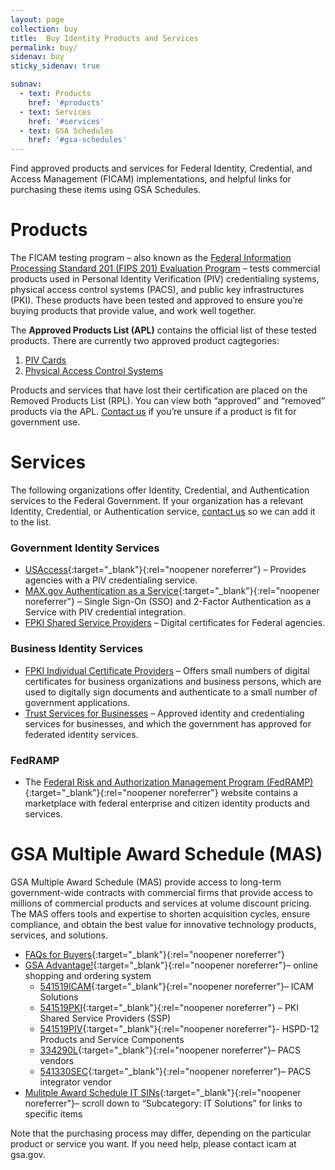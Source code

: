 ```yaml
---
layout: page
collection: buy
title:  Buy Identity Products and Services
permalink: buy/
sidenav: buy
sticky_sidenav: true

subnav:
  - text: Products
    href: '#products'
  - text: Services
    href: '#services'
  - text: GSA Schedules
    href: '#gsa-schedules'
---
```


Find approved products and services for Federal Identity, Credential, and Access Management (FICAM) implementations, and helpful links for purchasing these items using GSA Schedules.

# Products

The FICAM testing program – also known as the [Federal Information Processing Standard 201 (FIPS 201) Evaluation Program](../fips201/) – tests commercial products used in Personal Identity Verification (PIV) credentialing systems, physical access control systems (PACS), and public key infrastructures (PKI). These products have been tested and approved to ensure you’re buying products that provide value, and work well together.

The **Approved Products List (APL)** contains the official list of these tested products. There are currently two approved product cagtegories:

1. [PIV Cards](../approved-products-list-piv/)
2. [Physical Access Control Systems](../approved-products-list-pacs-products/)

Products and services that have lost their certification are placed on the Removed Products List (RPL). You can view both “approved” and “removed” products via the APL. [Contact us](../contact-us/) if you’re unsure if a product is fit for government use.

# Services

The following organizations offer Identity, Credential, and Authentication services to the Federal Government. If your organization has a relevant Identity, Credential, or Authentication service, [contact us](../contact-us/) so we can add it to the list.

### Government Identity Services

- [USAccess](https://fedidcard.gov/service.aspx){:target="_blank"}{:rel="noopener noreferrer"} – Provides agencies with a PIV credentialing service.
- [MAX.gov Authentication as a Service](https://portal.max.gov/portal/home){:target="_blank"}{:rel="noopener noreferrer"} – Single Sign-On (SSO) and 2-Factor Authentication as a Service with PIV credential integration.
- [FPKI Shared Service Providers](../buy/trust-services#government-identity-and-credentials) – Digital certificates for Federal agencies.

### Business Identity Services

- [FPKI Individual Certificate Providers](../buy/trust-services#government-identity-and-credentials) – Offers small numbers of digital certificates for business organizations and business persons, which are used to digitally sign documents and authenticate to a small number of government applications.
- [Trust Services for Businesses](../buy/trust-services#business-identity-and-credentials) – Approved identity and credentialing services for businesses, and which the government has approved for federated identity services.

### FedRAMP

- The [Federal Risk and Authorization Management Program (FedRAMP)](https://www.fedramp.gov/){:target="_blank"}{:rel="noopener noreferrer"} website contains a marketplace with federal enterprise and citizen identity products and services.

# GSA Multiple Award Schedule (MAS)

GSA Multiple Award Schedule (MAS) provide access to long-term government-wide contracts with commercial firms that provide access to millions of commercial products and services at volume discount pricing. The MAS offers tools and expertise to shorten acquisition cycles, ensure compliance, and obtain the best value for innovative technology products, services, and solutions.

- [FAQs for Buyers](https://www.gsa.gov/portal/content/142143){:target="_blank"}{:rel="noopener noreferrer"}
- [GSA Advantage!](https://www.gsaadvantage.gov/){:target="_blank"}{:rel="noopener noreferrer"}– online shopping and ordering system
  - [541519ICAM](https://www.gsaelibrary.gsa.gov/ElibMain/sinDetails.do?scheduleNumber=MAS&specialItemNumber=541519ICAM&executeQuery=YES){:target="_blank"}{:rel="noopener noreferrer"}– ICAM Solutions
  - [541519PKI](https://www.gsaelibrary.gsa.gov/ElibMain/sinDetails.do?scheduleNumber=MAS&specialItemNumber=541519PKI&executeQuery=YES){:target="_blank"}{:rel="noopener noreferrer"} – PKI Shared Service Providers (SSP)
  - [541519PIV](https://www.gsaelibrary.gsa.gov/ElibMain/sinDetails.do?scheduleNumber=MAS&specialItemNumber=541519PIV&executeQuery=YES){:target="_blank"}{:rel="noopener noreferrer"}- HSPD-12 Products and Service Components
  - [334290L](https://www.gsaelibrary.gsa.gov/ElibMain/sinDetails.do?scheduleNumber=MAS&specialItemNumber=334290L&executeQuery=YES){:target="_blank"}{:rel="noopener noreferrer"}– PACS vendors
  - [541330SEC](https://www.gsaelibrary.gsa.gov/ElibMain/sinDetails.do?scheduleNumber=MAS&specialItemNumber=334290PACS&executeQuery=YES){:target="_blank"}{:rel="noopener noreferrer"}– PACS integrator vendor
- [Mulitple Award Schedule IT SINs](https://www.gsa.gov/portal/content/188085#){:target="_blank"}{:rel="noopener noreferrer"}– scroll down to “Subcategory: IT Solutions” for links to specific items

Note that the purchasing process may differ, depending on the particular product or service you want. If you need help, please contact icam at gsa.gov.
